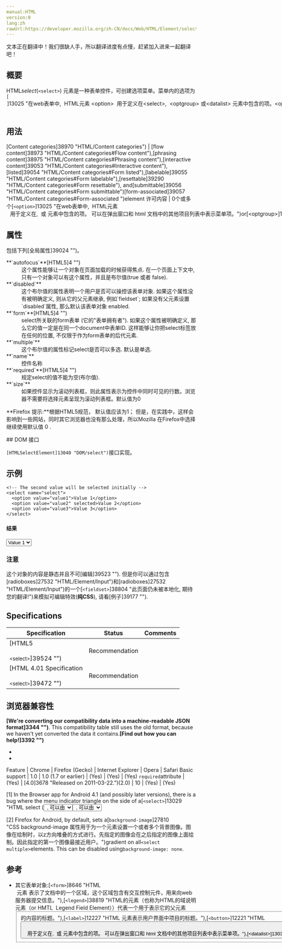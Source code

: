 ```yaml
---
manual:HTML
version:0
lang:zh
rawUrl:https://developer.mozilla.org/zh-CN/docs/Web/HTML/Element/select#attr-multiple
---
```






文本正在翻译中！我们很缺人手，所以翻译进度有点慢，赶紧加入进来一起翻译吧！



## 概要<a name="概要"></a>


HTML*select*(`<select>`) 元素是一种表单控件，可创建选项菜单。菜单内的选项为`[`<option>`]13025 "在web表单中,  HTML元素 <option>  用于定义在<select>,  <optgroup> 或<datalist> 元素中包含的项。<option> 可以在弹出窗口和 html 文档中的其他项目列表中表示菜单项。")`, 可以由`[`<optgroup>`]13028 "在一个web表单中, HTML元素 <optgroup> 会创建包含在一个 <select> 元素中的一组选项")`元素分组。选项可以被用户预先选择。


## 用法<a name="用法"></a>

[Content categories]38970 "HTML/Content categories") | [flow content]38973 "HTML/Content categories#Flow content"),[phrasing content]38975 "HTML/Content categories#Phrasing content"),[interactive content]39053 "HTML/Content categories#Interactive content"),[listed]39054 "HTML/Content categories#Form listed"),[labelable]39055 "HTML/Content categories#Form labelable"),[resettable]39290 "HTML/Content categories#Form resettable"), and[submittable]39056 "HTML/Content categories#Form submittable")[form-associated]39057 "HTML/Content categories#Form-associated ")element 
许可内容 | 0个或多个[`<option>`]13025 "在web表单中,  HTML元素 <option>  用于定义在<select>,  <optgroup> 或<datalist> 元素中包含的项。<option> 可以在弹出窗口和 html 文档中的其他项目列表中表示菜单项。")or[`<optgroup>`]13028 "在一个web表单中, HTML元素 <optgroup> 会创建包含在一个 <select> 元素中的一组选项")元素 
标记省略 | 无，无论开始标记和结束标记都是强制的 
许可的父元素 | 接受段落式内容的任意元素 


## 属性<a name="属性"></a>


包括下列[全局属性]39024 "")。

<dl><dt id=''>**`autofocus`**[HTML5]4 "")</dt><dd>这个属性能够让一个对象在页面加载的时候获得焦点. 在一个页面上下文中, 只有一个对象可以有这个属性，并且是布尔值(true 或者 false).</dd><dt id=''>**`disabled`**</dt><dd>这个布尔值的属性表明一个用户是否可以操控该表单对象. 如果这个属性没有被明确定义, 则从它的父元素继承, 例如`fieldset`; 如果没有父元素设置`disabled`属性, 那么默认该表单对象 enabled.</dd><dt id=''>**`form`**[HTML5]4 "")</dt><dd>select所关联的form表单 (它的&quot;表单拥有者&quot;). 如果这个属性被明确定义, 那么它的值一定是在同一个document中表单ID. 这样能够让你把select标签放在任何的位置, 不仅限于作为form表单的后代元素.</dd><dt id=''>**`multiple`**</dt><dd>这个布尔值的属性标记select是否可以多选. 默认是单选.</dd><dt id=''>**`name`**</dt><dd>控件名称</dd><dt id=''>**`required`**[HTML5]4 "")</dt><dd>规定select的值不能为空(布尔值).</dd><dt id=''>**`size`**</dt><dd>如果控件显示为滚动列表框，则此属性表示为控件中同时可见的行数。浏览器不需要将选择元素呈现为滚动列表框。默认值为0</dd></dl>**Firefox 提示:**根据HTML5规范， 默认值应该为1； 但是，在实践中，这样会影响到一些网站，同时其它浏览器也没有那么处理，所以Mozilla 在Firefox中选择继续使用默认值 0 .
<dl></dl>
## DOM 接口<a name="DOM_接口"></a>


`[HTMLSelectElement]13040 "DOM/select")`接口实现。


## 示例<a name="示例"></a>

```
<!-- The second value will be selected initially -->
<select name="select">
  <option value="value1">Value 1</option> 
  <option value="value2" selected>Value 2</option>
  <option value="value3">Value 3</option>
</select>
```

#### 结果<a name="结果"></a>


<select><option>Value 1</option><option>Value 2</option><option>Value 3</option></select>


### 注意<a name="注意"></a>


这个对象的内容是静态并且不可[编辑]39523 ""). 但是你可以通过包含[radioboxes]27532 "HTML/Element/Input")和[radioboxes]27532 "HTML/Element/Input")的一个[`<fieldset>`]38804 "此页面仍未被本地化, 期待您的翻译!")来模拟可编辑特效(**纯CSS**), 请看[例子]39177 "").


## Specifications<a name="Specifications"></a>

Specification | Status | Comments 
 ---  |  ---  |  ---  | 
[HTML5<br></br><small>&lt;select&gt;</small>]39524 "") | Recommendation |  
[HTML 4.01 Specification<br></br><small>&lt;select&gt;</small>]39472 "") | Recommendation |  


## 浏览器兼容性<a name="浏览器兼容性"></a>


**[We&#39;re converting our compatibility data into a machine-readable JSON format]3344 "")**. This compatibility table still uses the old format, because we haven&#39;t yet converted the data it contains.**[Find out how you can help!]3392 "")**


* 
* 

Feature | Chrome | Firefox (Gecko) | Internet Explorer | Opera | Safari 
Basic support | 1.0 | 1.0 (1.7 or earlier) | (Yes) | (Yes) | (Yes) 
`required`attribute | (Yes) | [4.0]3678 "Released on 2011-03-22.")(2.0) | 10 | (Yes) | (Yes) 










[1] In the Browser app for Android 4.1 (and possibly later versions), there is a bug where the menu indicator triangle on the side of a[`<select>`]13029 "HTML select (<select>) 元素是一种表单控件，可创建选项菜单。菜单内的选项为<option> , 可以由 <optgroup> 元素分组。选项可以被用户预先选择。")will not be displayed if a[`background`]147 "background 是CSS简写属性，用来集中设置各种背景属性。background 可以用来设置一个或多个属性:background-color, background-image, background-position, background-repeat, background-size, background-attachment。"),[`border`]146 "CSS的border属性是一个用于设置各种单独的边界属性的简写属性。border可以用于设置一个或多个以下属性的值： border-width, border-style, border-color。"), or[`border-radius`]27853 "CSS属性 border-radius 用来设置边框圆角。当使用一个半径时确定一个圆形；当使用两个半径时确定一个椭圆，这个(椭)圆与边框的交集形成圆角效果。")style is applied to the[`<select>`]13029 "HTML select (<select>) 元素是一种表单控件，可创建选项菜单。菜单内的选项为<option> , 可以由 <optgroup> 元素分组。选项可以被用户预先选择。").



[2] Firefox for Android, by default, sets a[`background-image`]27810 "CSS background-image 属性用于为一个元素设置一个或者多个背景图像。图像在绘制时，以z方向堆叠的方式进行。先指定的图像会在之后指定的图像上面绘制。因此指定的第一个图像最接近用户。")gradient on all`<select multiple>`elements. This can be disabled using`background-image: none`.






## 参考<a name="参考"></a>

* 其它表单对象:[`<form>`]8646 "HTML <form> 元素 表示了文档中的一个区域，这个区域包含有交互控制元件，用来向web服务器提交信息。"),[`<legend>`]38819 "HTML的元素（也称为HTML的域说明元素（or HMTL
  Legend Field Element））代表一个用于表示它的父元素<fieldset>的内容的标题。"),[`<label>`]12227 "HTML 元素表示用户界面中项目的标题。"),[`<button>`]12221 "HTML <button>元素 表示一个可点击的按钮。能够在表单，或者 HTML 文档的任一需要按钮的位置。默认情况下 HTML 按钮会呈现与用户主机相似的样式，基于 user agent。"),[`<option>`]13025 "在web表单中,  HTML元素 <option>  用于定义在<select>,  <optgroup> 或<datalist> 元素中包含的项。<option> 可以在弹出窗口和 html 文档中的其他项目列表中表示菜单项。"),[`<datalist>`]13030 "HTML Datalist 元素 (<datalist>) 包含了一组<option>元素,这些元素表示其它表单控件可选值."),[`<optgroup>`]13028 "在一个web表单中, HTML元素 <optgroup> 会创建包含在一个 <select> 元素中的一组选项"),[`<fieldset>`]38804 "此页面仍未被本地化, 期待您的翻译!"),[`<textarea>`]13500 "HTML <textarea> 元素表示一个多行纯文本编辑控件。"),[`<keygen>`]38818 "HTML <keygen> 元素是为了方便生成密钥材料和提交作为 HTML form 的一部分的公钥.这种机制被用于设计基于 Web 的证书管理系统。按照预想，<keygen> 元素将用于 HTML 表单与其他的所需信息一起构造一个证书请求，该处理的结果将是一个带有签名的证书。"),[`<input>`]394 "HTML <input> 元素用于为基于Web的表单创建交互式控件，以便接受来自用户的数据。"),[`<output>`]38829 "HTML <output> 标签表示计算或用户操作的结果。"),[`<progress>`]13135 "HTML中的progress (<progress>) 元素用来显示一项任务的完成进度.虽然规范中没有规定该元素具体如何显示,浏览器开发商可以自己决定,但通常情况下,该元素都显示为一个进度条形式.")and[`<meter>`]38825 "HTML <meter>元素用来显示已知范围的标量值或者分数值。").



